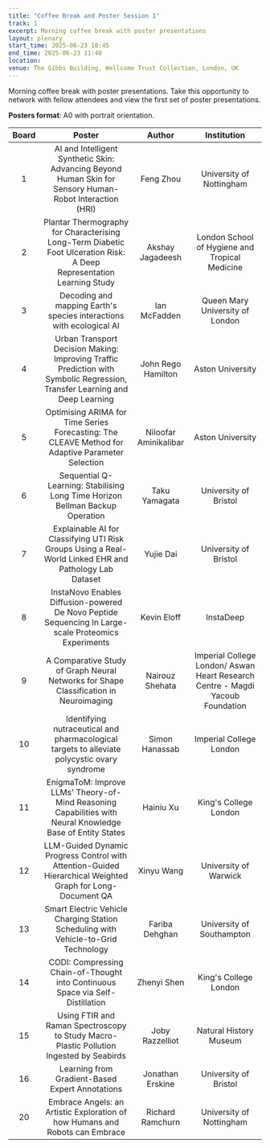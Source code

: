 ```yaml
---
title: "Coffee Break and Poster Session 1"
track: 1
excerpt: Morning coffee break with poster presentations
layout: plenary
start_time: 2025-06-23 10:45
end_time: 2025-06-23 11:40
location:
venue: The Gibbs Building, Wellcome Trust Collection, London, UK
---
```


Morning coffee break with poster presentations. Take this opportunity to network with fellow attendees and view the first set of poster presentations.

**Posters format**: A0 with portrait orientation.

| Board | Poster | Author | Institution  |
| :----: | :----: | :----: | :----: |
| 1 | AI and Intelligent Synthetic Skin: Advancing Beyond Human Skin for Sensory Human-Robot Interaction (HRI) | Feng Zhou | University of Nottingham |
| 2 | Plantar Thermography for Characterising Long-Term Diabetic Foot Ulceration Risk: A Deep Representation Learning Study | Akshay Jagadeesh | London School of Hygiene and Tropical Medicine |
| 3 | Decoding and mapping Earth's species interactions with ecological AI | Ian McFadden | Queen Mary University of London |
| 4 | Urban Transport Decision Making: Improving Traffic Prediction with Symbolic Regression, Transfer Learning and Deep Learning | John Rego Hamilton | Aston University |
| 5 | Optimising ARIMA for Time Series Forecasting: The CLEAVE Method for Adaptive Parameter Selection | Niloofar Aminikalibar | Aston University |
| 6 | Sequential Q-Learning: Stabilising Long Time Horizon Bellman Backup Operation | Taku Yamagata | University of Bristol |
| 7 | Explainable AI for Classifying UTI Risk Groups Using a Real-World Linked EHR and Pathology Lab Dataset | Yujie Dai | University of Bristol |
| 8 | InstaNovo Enables Diffusion-powered De Novo Peptide Sequencing In Large-scale Proteomics Experiments | Kevin Eloff | InstaDeep |
| 9 | A Comparative Study of Graph Neural Networks for Shape Classification in Neuroimaging | Nairouz Shehata | Imperial College London/ Aswan Heart Research Centre - Magdi Yacoub Foundation |
| 10 | Identifying nutraceutical and pharmacological targets to alleviate polycystic ovary syndrome | Simon Hanassab | Imperial College London |
| 11 | EnigmaToM: Improve LLMs' Theory-of-Mind Reasoning Capabilities with Neural Knowledge Base of Entity States | Hainiu Xu | King's College London |
| 12 | LLM-Guided Dynamic Progress Control with Attention-Guided Hierarchical Weighted Graph for Long-Document QA | Xinyu Wang | University of Warwick |
| 13 | Smart Electric Vehicle Charging Station Scheduling with Vehicle-to-Grid Technology | Fariba Dehghan | University of Southampton |
| 14 | CODI: Compressing Chain-of-Thought into Continuous Space via Self-Distillation | Zhenyi Shen | King's College London |
| 15 | Using FTIR and Raman Spectroscopy to Study Macro-Plastic Pollution Ingested by Seabirds | Joby Razzelliot | Natural History Museum |
| 16 | Learning from Gradient-Based Expert Annotations | Jonathan Erskine | University of Bristol |
| 20 | Embrace Angels: an Artistic Exploration of how Humans and Robots can Embrace | Richard Ramchurn | University of Nottingham |

